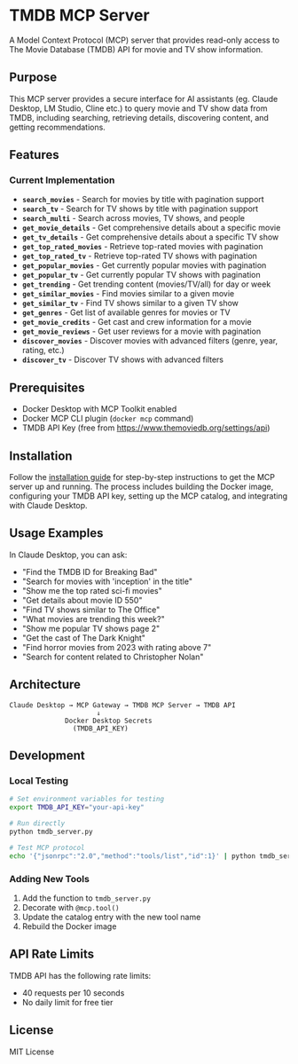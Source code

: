 # TMDB MCP Server

A Model Context Protocol (MCP) server that provides read-only access to The Movie Database (TMDB) API for movie and TV show information.

## Purpose

This MCP server provides a secure interface for AI assistants (eg. Claude Desktop, LM Studio, Cline etc.) to query movie and TV show data from TMDB, including searching, retrieving details, discovering content, and getting recommendations.

## Features

### Current Implementation
- **`search_movies`** - Search for movies by title with pagination support
- **`search_tv`** - Search for TV shows by title with pagination support
- **`search_multi`** - Search across movies, TV shows, and people
- **`get_movie_details`** - Get comprehensive details about a specific movie
- **`get_tv_details`** - Get comprehensive details about a specific TV show
- **`get_top_rated_movies`** - Retrieve top-rated movies with pagination
- **`get_top_rated_tv`** - Retrieve top-rated TV shows with pagination
- **`get_popular_movies`** - Get currently popular movies with pagination
- **`get_popular_tv`** - Get currently popular TV shows with pagination
- **`get_trending`** - Get trending content (movies/TV/all) for day or week
- **`get_similar_movies`** - Find movies similar to a given movie
- **`get_similar_tv`** - Find TV shows similar to a given TV show
- **`get_genres`** - Get list of available genres for movies or TV
- **`get_movie_credits`** - Get cast and crew information for a movie
- **`get_movie_reviews`** - Get user reviews for a movie with pagination
- **`discover_movies`** - Discover movies with advanced filters (genre, year, rating, etc.)
- **`discover_tv`** - Discover TV shows with advanced filters

## Prerequisites

- Docker Desktop with MCP Toolkit enabled
- Docker MCP CLI plugin (`docker mcp` command)
- TMDB API Key (free from https://www.themoviedb.org/settings/api)

## Installation

Follow the [installation guide](./INSTALL.md) for step-by-step instructions to get the MCP server up and running. The process includes building the Docker image, configuring your TMDB API key, setting up the MCP catalog, and integrating with Claude Desktop.

## Usage Examples

In Claude Desktop, you can ask:
- "Find the TMDB ID for Breaking Bad"
- "Search for movies with 'inception' in the title"
- "Show me the top rated sci-fi movies"
- "Get details about movie ID 550"
- "Find TV shows similar to The Office"
- "What movies are trending this week?"
- "Show me popular TV shows page 2"
- "Get the cast of The Dark Knight"
- "Find horror movies from 2023 with rating above 7"
- "Search for content related to Christopher Nolan"

## Architecture
```
Claude Desktop → MCP Gateway → TMDB MCP Server → TMDB API
                      ↓
              Docker Desktop Secrets
                (TMDB_API_KEY)
```

## Development

### Local Testing
```bash
# Set environment variables for testing
export TMDB_API_KEY="your-api-key"

# Run directly
python tmdb_server.py

# Test MCP protocol
echo '{"jsonrpc":"2.0","method":"tools/list","id":1}' | python tmdb_server.py
```

### Adding New Tools

1. Add the function to `tmdb_server.py`
2. Decorate with `@mcp.tool()`
3. Update the catalog entry with the new tool name
4. Rebuild the Docker image

## API Rate Limits

TMDB API has the following rate limits:
- 40 requests per 10 seconds
- No daily limit for free tier

## License

MIT License
